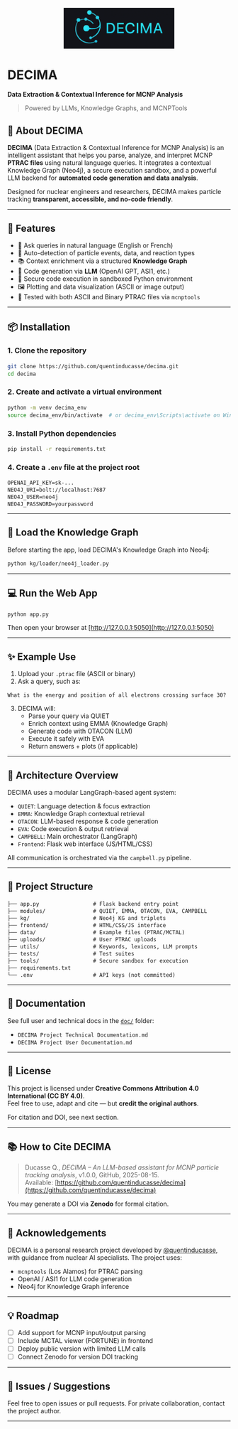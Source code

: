 <p align="center">
  <img src="decima_logo.png" width="250"/>
</p>

# DECIMA
**Data Extraction & Contextual Inference for MCNP Analysis**

> Powered by LLMs, Knowledge Graphs, and MCNPTools  
## 🧠 About DECIMA

**DECIMA** (Data Extraction & Contextual Inference for MCNP Analysis) is an intelligent assistant that helps you parse, analyze, and interpret MCNP **PTRAC files** using natural language queries. It integrates a contextual Knowledge Graph (Neo4j), a secure execution sandbox, and a powerful LLM backend for **automated code generation and data analysis**.

Designed for nuclear engineers and researchers, DECIMA makes particle tracking **transparent, accessible, and no-code friendly**.

---

## 🚀 Features

- 💬 Ask queries in natural language (English or French)
- 🧠 Auto-detection of particle events, data, and reaction types
- 📚 Context enrichment via a structured **Knowledge Graph**
- 🤖 Code generation via **LLM** (OpenAI GPT, ASI1, etc.)
- 🔐 Secure code execution in sandboxed Python environment
- 🖼️ Plotting and data visualization (ASCII or image output)
- 🧪 Tested with both ASCII and Binary PTRAC files via `mcnptools`

---

## 📦 Installation

### 1. Clone the repository

```bash
git clone https://github.com/quentinducasse/decima.git
cd decima
```

### 2. Create and activate a virtual environment

```bash
python -m venv decima_env
source decima_env/bin/activate  # or decima_env\Scripts\activate on Windows
```

### 3. Install Python dependencies

```bash
pip install -r requirements.txt
```

### 4. Create a `.env` file at the project root

```env
OPENAI_API_KEY=sk-...
NEO4J_URI=bolt://localhost:7687
NEO4J_USER=neo4j
NEO4J_PASSWORD=yourpassword
```

---

## 🧠 Load the Knowledge Graph

Before starting the app, load DECIMA's Knowledge Graph into Neo4j:

```bash
python kg/loader/neo4j_loader.py
```

---

## 💻 Run the Web App

```bash
python app.py
```

Then open your browser at [http://127.0.0.1:5050](http://127.0.0.1:5050)

---

## ✨ Example Use

1. Upload your `.ptrac` file (ASCII or binary)
2. Ask a query, such as:

```text
What is the energy and position of all electrons crossing surface 30?
```

3. DECIMA will:
    - Parse your query via QUIET
    - Enrich context using EMMA (Knowledge Graph)
    - Generate code with OTACON (LLM)
    - Execute it safely with EVA
    - Return answers + plots (if applicable)

---

## 🧩 Architecture Overview

DECIMA uses a modular LangGraph-based agent system:

- `QUIET`: Language detection & focus extraction
- `EMMA`: Knowledge Graph contextual retrieval
- `OTACON`: LLM-based response & code generation
- `EVA`: Code execution & output retrieval
- `CAMPBELL`: Main orchestrator (LangGraph)
- `Frontend`: Flask web interface (JS/HTML/CSS)

All communication is orchestrated via the `campbell.py` pipeline.

---

## 📁 Project Structure

```
├── app.py                 # Flask backend entry point
├── modules/               # QUIET, EMMA, OTACON, EVA, CAMPBELL
├── kg/                    # Neo4j KG and triplets
├── frontend/              # HTML/CSS/JS interface
├── data/                  # Example files (PTRAC/MCTAL)
├── uploads/               # User PTRAC uploads
├── utils/                 # Keywords, lexicons, LLM prompts
├── tests/                 # Test suites
├── tools/                 # Secure sandbox for execution
├── requirements.txt
└── .env                   # API keys (not committed)
```

---

## 📖 Documentation

See full user and technical docs in the [`doc/`](doc/) folder:

- `DECIMA Project Technical Documentation.md`
- `DECIMA Project User Documentation.md`

---

## 🔖 License

This project is licensed under **Creative Commons Attribution 4.0 International (CC BY 4.0)**.  
Feel free to use, adapt and cite — but **credit the original authors**.

For citation and DOI, see next section.

---

## 📚 How to Cite DECIMA

> Ducasse Q., *DECIMA – An LLM-based assistant for MCNP particle tracking analysis*, v1.0.0, GitHub, 2025-08-15.  
> Available: [https://github.com/quentinducasse/decima](https://github.com/quentinducasse/decima)

You may generate a DOI via **Zenodo** for formal citation.

---

## 🤝 Acknowledgements

DECIMA is a personal research project developed by [@quentinducasse](https://github.com/quentinducasse), with guidance from nuclear AI specialists. The project uses:

- `mcnptools` (Los Alamos) for PTRAC parsing
- OpenAI / ASI1 for LLM code generation
- Neo4j for Knowledge Graph inference

---

## 💡 Roadmap

- [ ] Add support for MCNP input/output parsing
- [ ] Include MCTAL viewer (FORTUNE) in frontend
- [ ] Deploy public version with limited LLM calls
- [ ] Connect Zenodo for version DOI tracking

---

## 🐛 Issues / Suggestions

Feel free to open issues or pull requests. For private collaboration, contact the project author.

---

